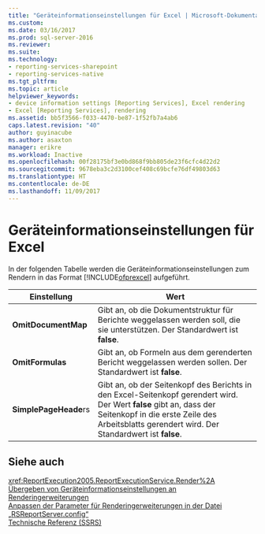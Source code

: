 ```yaml
---
title: "Geräteinformationseinstellungen für Excel | Microsoft-Dokumentation"
ms.custom: 
ms.date: 03/16/2017
ms.prod: sql-server-2016
ms.reviewer: 
ms.suite: 
ms.technology:
- reporting-services-sharepoint
- reporting-services-native
ms.tgt_pltfrm: 
ms.topic: article
helpviewer_keywords:
- device information settings [Reporting Services], Excel rendering
- Excel [Reporting Services], rendering
ms.assetid: bb5f3566-f033-4470-be87-1f52fb7a4ab6
caps.latest.revision: "40"
author: guyinacube
ms.author: asaxton
manager: erikre
ms.workload: Inactive
ms.openlocfilehash: 00f28175bf3e0bd868f9bb805de23f6cfc4d22d2
ms.sourcegitcommit: 9678eba3c2d3100cef408c69bcfe76df49803d63
ms.translationtype: HT
ms.contentlocale: de-DE
ms.lasthandoff: 11/09/2017
---
```

# <a name="excel-device-information-settings"></a>Geräteinformationseinstellungen für Excel
  In der folgenden Tabelle werden die Geräteinformationseinstellungen zum Rendern in das Format [!INCLUDE[ofprexcel](../includes/ofprexcel-md.md)] aufgeführt.  
  
|Einstellung|Wert|  
|-------------|-----------|  
|**OmitDocumentMap**|Gibt an, ob die Dokumentstruktur für Berichte weggelassen werden soll, die sie unterstützen. Der Standardwert ist **false**.|  
|**OmitFormulas**|Gibt an, ob Formeln aus dem gerenderten Bericht weggelassen werden sollen. Der Standardwert ist **false**.|  
|**SimplePageHeade**rs|Gibt an, ob der Seitenkopf des Berichts in den Excel-Seitenkopf gerendert wird. Der Wert **false** gibt an, dass der Seitenkopf in die erste Zeile des Arbeitsblatts gerendert wird. Der Standardwert ist **false**.|  
  
## <a name="see-also"></a>Siehe auch  
 <xref:ReportExecution2005.ReportExecutionService.Render%2A>   
 [Übergeben von Geräteinformationseinstellungen an Renderingerweiterungen](../reporting-services/report-server-web-service/net-framework/passing-device-information-settings-to-rendering-extensions.md)   
 [Anpassen der Parameter für Renderingerweiterungen in der Datei „RSReportServer.config“](../reporting-services/customize-rendering-extension-parameters-in-rsreportserver-config.md)   
 [Technische Referenz (SSRS)](../reporting-services/technical-reference-ssrs.md)  
  
  
